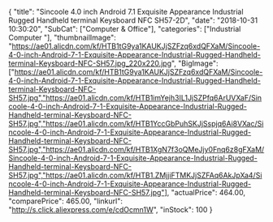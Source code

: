 {
	"title": "Sincoole 4.0 inch Android 7.1 Exquisite Appearance Industrial Rugged Handheld terminal  Keysboard  NFC SH57-2D",
	"date": "2018-10-31 10:30:20",
	"SubCat": ["Computer & Office"],
	"categories": ["Industrial Computer "],
	"thumbnailImage": "https://ae01.alicdn.com/kf/HTB1tG9ya1KAUKJjSZFzq6xdQFXaM/Sincoole-4-0-inch-Android-7-1-Exquisite-Appearance-Industrial-Rugged-Handheld-terminal-Keysboard-NFC-SH57.jpg_220x220.jpg",
	"BigImage": ["https://ae01.alicdn.com/kf/HTB1tG9ya1KAUKJjSZFzq6xdQFXaM/Sincoole-4-0-inch-Android-7-1-Exquisite-Appearance-Industrial-Rugged-Handheld-terminal-Keysboard-NFC-SH57.jpg","https://ae01.alicdn.com/kf/HTB1imYejh3IL1JjSZPfq6ArUVXaF/Sincoole-4-0-inch-Android-7-1-Exquisite-Appearance-Industrial-Rugged-Handheld-terminal-Keysboard-NFC-SH57.jpg","https://ae01.alicdn.com/kf/HTB1YccGbPuhSKJjSspjq6Ai8VXac/Sincoole-4-0-inch-Android-7-1-Exquisite-Appearance-Industrial-Rugged-Handheld-terminal-Keysboard-NFC-SH57.jpg","https://ae01.alicdn.com/kf/HTB1XgN7f3oQMeJjy0Fnq6z8gFXaM/Sincoole-4-0-inch-Android-7-1-Exquisite-Appearance-Industrial-Rugged-Handheld-terminal-Keysboard-NFC-SH57.jpg","https://ae01.alicdn.com/kf/HTB1.ZMjjiFTMKJjSZFAq6AkJpXa4/Sincoole-4-0-inch-Android-7-1-Exquisite-Appearance-Industrial-Rugged-Handheld-terminal-Keysboard-NFC-SH57.jpg"],
	"actualPrice": 464.00,
	"comparePrice": 465.00,
	"linkurl": "http://s.click.aliexpress.com/e/cdOcmn1W",
	"inStock": 100
}
